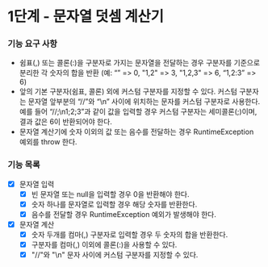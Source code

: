 # 1단계 - 문자열 덧셈 계산기

### 기능 요구 사항
* 쉼표(,) 또는 콜론(:)을 구분자로 가지는 문자열을 전달하는 경우 구분자를 기준으로 분리한 각 숫자의 합을 반환 (예: “” => 0, "1,2" => 3, "1,2,3" => 6, “1,2:3” => 6)
* 앞의 기본 구분자(쉼표, 콜론) 외에 커스텀 구분자를 지정할 수 있다. 커스텀 구분자는 문자열 앞부분의 “//”와 “\n” 사이에 위치하는 문자를 커스텀 구분자로 사용한다. 예를 들어 “//;\n1;2;3”과 같이 값을 입력할 경우 커스텀 구분자는 세미콜론(;)이며, 결과 값은 6이 반환되어야 한다.
* 문자열 계산기에 숫자 이외의 값 또는 음수를 전달하는 경우 RuntimeException 예외를 throw 한다.

### 기능 목록
- [x] 문자열 입력
  - [x] 빈 문자열 또는 null을 입력할 경우 0을 반환해야 한다.
  - [x] 숫자 하나를 문자열로 입력할 경우 해당 숫자를 반환한다.
  - [x] 음수를 전달할 경우 RuntimeException 예외가 발생해야 한다.
- [x] 문자열 계산
  - [x] 숫자 두개를 컴마(,) 구분자로 입력할 경우 두 숫자의 합을 반환한다.
  - [x] 구분자를 컴마(,) 이외에 콜론(:)을 사용할 수 있다.
  - [x] "//"와 "\n" 문자 사이에 커스텀 구분자를 지정할 수 있다.
